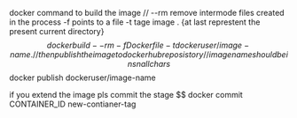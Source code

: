 docker command to build the image
// --rm remove intermode files created in the process -f points to a file -t tage image . {at last represtent the present current directory}
$$  docker build --rm -f Dockerfile -t dockeruser/image-name .
//then publish the image to docker hub reposistory
// image name should be in snall chars
$$ docker publish dockeruser/image-name

if you extend the image 
pls commit the stage
$$ docker commit CONTAINER_ID new-contianer-tag
